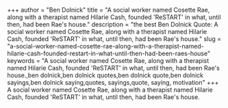 +++
author = "Ben Dolnick"
title = "A social worker named Cosette Rae, along with a therapist named Hilarie Cash, founded 'ReSTART' in what, until then, had been Rae's house."
description = "the best Ben Dolnick Quote: A social worker named Cosette Rae, along with a therapist named Hilarie Cash, founded 'ReSTART' in what, until then, had been Rae's house."
slug = "a-social-worker-named-cosette-rae-along-with-a-therapist-named-hilarie-cash-founded-restart-in-what-until-then-had-been-raes-house"
keywords = "A social worker named Cosette Rae, along with a therapist named Hilarie Cash, founded 'ReSTART' in what, until then, had been Rae's house.,ben dolnick,ben dolnick quotes,ben dolnick quote,ben dolnick sayings,ben dolnick saying,quotes, sayings,quote, saying, motivation"
+++
A social worker named Cosette Rae, along with a therapist named Hilarie Cash, founded 'ReSTART' in what, until then, had been Rae's house.
